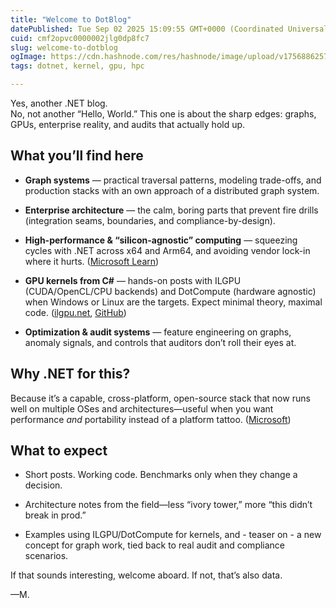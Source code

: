 ```yaml
---
title: "Welcome to DotBlog"
datePublished: Tue Sep 02 2025 15:09:55 GMT+0000 (Coordinated Universal Time)
cuid: cmf2opvc0000002jlg0dp8fc7
slug: welcome-to-dotblog
ogImage: https://cdn.hashnode.com/res/hashnode/image/upload/v1756886257222/0d58bf4c-267b-4205-ae14-628cae246ff1.png
tags: dotnet, kernel, gpu, hpc

---
```


Yes, another .NET blog.  
No, not another “Hello, World.” This one is about the sharp edges: graphs, GPUs, enterprise reality, and audits that actually hold up.

## What you’ll find here

* **Graph systems** — practical traversal patterns, modeling trade-offs, and production stacks with an own approach of a distributed graph system.
    
* **Enterprise architecture** — the calm, boring parts that prevent fire drills (integration seams, boundaries, and compliance-by-design).
    
* **High-performance & “silicon-agnostic” computing** — squeezing cycles with .NET across x64 and Arm64, and avoiding vendor lock-in where it hurts. ([Microsoft Learn](https://learn.microsoft.com/en-us/dotnet/?utm_source=chatgpt.com))
    
* **GPU kernels from C#** — hands-on posts with ILGPU (CUDA/OpenCL/CPU backends) and DotCompute (hardware agnostic) when Windows or Linux are the targets. Expect minimal theory, maximal code. ([ilgpu.net](https://ilgpu.net/docs/?utm_source=chatgpt.com), [GitHub](https://github.com/mivertowski/DotCompute))
    
* **Optimization & audit systems** — feature engineering on graphs, anomaly signals, and controls that auditors don’t roll their eyes at.
    

## Why .NET for this?

Because it’s a capable, cross-platform, open-source stack that now runs well on multiple OSes and architectures—useful when you want performance *and* portability instead of a platform tattoo. ([Microsoft](https://dotnet.microsoft.com/?utm_source=chatgpt.com))

## What to expect

* Short posts. Working code. Benchmarks only when they change a decision.
    
* Architecture notes from the field—less “ivory tower,” more “this didn’t break in prod.”
    
* Examples using ILGPU/DotCompute for kernels, and - teaser on - a new concept for graph work, tied back to real audit and compliance scenarios.
    

If that sounds interesting, welcome aboard. If not, that’s also data.

—M.